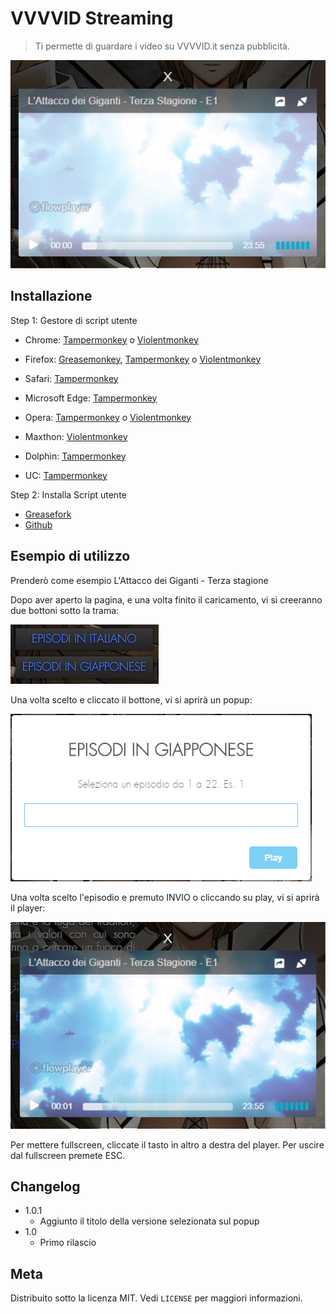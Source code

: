 # VVVVID Streaming

> Ti permette di guardare i video su VVVVID.it senza pubblicità.

![Esempio 1](Screenshots/Screenshot_1.png)

## Installazione

Step 1: Gestore di script utente

- Chrome: [Tampermonkey](https://chrome.google.com/webstore/detail/tampermonkey/dhdgffkkebhmkfjojejmpbldmpobfkfo) o [Violentmonkey](https://chrome.google.com/webstore/detail/violentmonkey/jinjaccalgkegednnccohejagnlnfdag)

- Firefox: [Greasemonkey](https://addons.mozilla.org/en-GB/firefox/addon/greasemonkey/), [Tampermonkey](https://addons.mozilla.org/en-GB/firefox/addon/tampermonkey/) o [Violentmonkey](https://addons.mozilla.org/en-GB/firefox/addon/violentmonkey/)

- Safari: [Tampermonkey](https://www.tampermonkey.net/?browser=safari)

- Microsoft Edge: [Tampermonkey](https://www.microsoft.com/it-it/p/tampermonkey/9nblggh5162s?rtc=1&activetab=pivot:overviewtab)

- Opera: [Tampermonkey](https://addons.opera.com/en-gb/extensions/details/tampermonkey-beta/) o [Violentmonkey](https://addons.opera.com/extensions/details/violent-monkey/)

- Maxthon: [Violentmonkey](http://extension.maxthon.com/detail/index.php?view_id=1680)

- Dolphin: [Tampermonkey](https://play.google.com/store/apps/details?id=net.tampermonkey.dolphin)

- UC: [Tampermonkey](https://play.google.com/store/apps/details?id=net.tampermonkey.uc)

Step 2: Installa Script utente

- [Greasefork](https://greasyfork.org/en/scripts/391506-vvvvid-streaming)
- [Github](https://github.com/Nearata/vvvvid-streaming/raw/master/vvvvid-streaming.user.js)

## Esempio di utilizzo

Prenderò come esempio L'Attacco dei Giganti - Terza stagione

Dopo aver aperto la pagina, e una volta finito il caricamento, vi si creeranno due bottoni sotto la trama:

![Versioni](Screenshots/Screenshot_2.png)

Una volta scelto e cliccato il bottone, vi si aprirà un popup:

![Scelta episodio](Screenshots/Screenshot_3.png)

Una volta scelto l'episodio e premuto INVIO o cliccando su play, vi si aprirà il player:

![Player](Screenshots/Screenshot_4.png)

Per mettere fullscreen, cliccate il tasto in altro a destra del player. Per uscire dal fullscreen premete ESC.

## Changelog

- 1.0.1
  - Aggiunto il titolo della versione selezionata sul popup
- 1.0
  - Primo rilascio

## Meta

Distribuito sotto la licenza MIT. Vedi ``LICENSE`` per maggiori informazioni.
